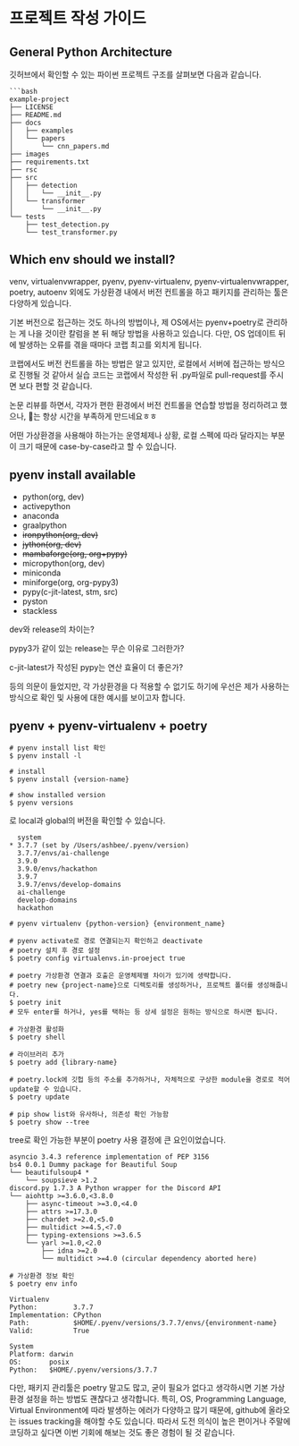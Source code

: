 # 프로젝트 작성 가이드

## General Python Architecture

깃허브에서 확인할 수 있는 파이썬 프로젝트 구조를 살펴보면 다음과 같습니다.

```
```bash
example-project
├── LICENSE
├── README.md
├── docs
│   ├── examples
│   └── papers
│       └── cnn_papers.md
├── images
├── requirements.txt
├── rsc
├── src
│   ├── detection
│   │   └── __init__.py
│   └── transformer
│       └── __init__.py
└── tests
    ├── test_detection.py
    └── test_transformer.py
```

## Which env should we install?

venv, virtualenvwrapper, pyenv, pyenv-virtualenv, pyenv-virtualenvwrapper, poetry, autoenv 외에도 가상환경 내에서 버전 컨트롤을 하고 패키지를 관리하는 툴은 다양하게 있습니다.

기본 버전으로 접근하는 것도 하나의 방법이나, 제 OS에서는 pyenv+poetry로 관리하는 게 나을 것이란 칼럼을 본 뒤 해당 방법을 사용하고 있습니다. 다만, OS 업데이트 뒤에 발생하는 오류를 겪을 때마다 코랩 최고를 외치게 됩니다.

코랩에서도 버전 컨트롤을 하는 방법은 알고 있지만, 로컬에서 서버에 접근하는 방식으로 진행될 것 같아서 실습 코드는 코랩에서 작성한 뒤 .py파일로 pull-request를 주시면 보다 편할 것 같습니다.

논문 리뷰를 하면서, 각자가 편한 환경에서 버전 컨트롤을 연습할 방법을 정리하려고 했으나, 🐛는 항상 시간을 부족하게 만드네요ㅎㅎ

어떤 가상환경을 사용해야 하는가는 운영체제나 상황, 로컬 스펙에 따라 달라지는 부분이 크기 때문에 case-by-case라고 할 수 있습니다.

## pyenv install available

* python(org, dev)
* activepython
* anaconda
* graalpython
* ~~ironpython(org, dev)~~
* ~~jython(org, dev)~~
* ~~mambaforge(org, org+pypy)~~
* micropython(org, dev)
* miniconda
* miniforge(org, org-pypy3)
* pypy(c-jit-latest, stm, src)
* pyston
* stackless

dev와 release의 차이는?

pypy3가 같이 있는 release는 무슨 이유로 그러한가?

c-jit-latest가 작성된 pypy는 연산 효율이 더 좋은가?

등의 의문이 들었지만, 각 가상환경을 다 적용할 수 없기도 하기에 우선은 제가 사용하는 방식으로 확인 및 사용에 대한 예시를 보이고자 합니다.

## pyenv + pyenv-virtualenv + poetry

```
# pyenv install list 확인
$ pyenv install -l

# install
$ pyenv install {version-name}

# show installed version
$ pyenv versions

```

로 local과 global의 버전을 확인할 수 있습니다.

```
  system
* 3.7.7 (set by /Users/ashbee/.pyenv/version)
  3.7.7/envs/ai-challenge
  3.9.0
  3.9.0/envs/hackathon
  3.9.7
  3.9.7/envs/develop-domains
  ai-challenge
  develop-domains
  hackathon
```


```
# pyenv virtualenv {python-version} {environment_name}

# pyenv activate로 경로 연결되는지 확인하고 deactivate
# poetry 설치 후 경로 설정
$ poetry config virtualenvs.in-proeject true

# poetry 가상환경 연결과 호출은 운영체제별 차이가 있기에 생략합니다.
# poetry new {project-name}으로 디렉토리를 생성하거나, 프로젝트 폴더를 생성해줍니다.
$ poetry init
# 모두 enter를 하거나, yes를 택하는 등 상세 설정은 원하는 방식으로 하시면 됩니다.
```



```
# 가상환경 활성화
$ poetry shell

# 라이브러리 추가
$ poetry add {library-name}

# poetry.lock에 깃헙 등의 주소를 추가하거나, 자체적으로 구상한 module을 경로로 적어 update할 수 있습니다.
$ poetry update

# pip show list와 유사하나, 의존성 확인 가능함
$ poetry show --tree
```

tree로 확인 가능한 부분이 poetry 사용 결정에 큰 요인이었습니다.

```
asyncio 3.4.3 reference implementation of PEP 3156
bs4 0.0.1 Dummy package for Beautiful Soup
└── beautifulsoup4 *
    └── soupsieve >1.2 
discord.py 1.7.3 A Python wrapper for the Discord API
└── aiohttp >=3.6.0,<3.8.0
    ├── async-timeout >=3.0,<4.0 
    ├── attrs >=17.3.0 
    ├── chardet >=2.0,<5.0 
    ├── multidict >=4.5,<7.0 
    ├── typing-extensions >=3.6.5 
    └── yarl >=1.0,<2.0 
        ├── idna >=2.0 
        └── multidict >=4.0 (circular dependency aborted here)
```


```
# 가상환경 정보 확인
$ poetry env info
```

```$
Virtualenv
Python:         3.7.7
Implementation: CPython
Path:           $HOME/.pyenv/versions/3.7.7/envs/{environment-name}
Valid:          True

System
Platform: darwin
OS:       posix
Python:   $HOME/.pyenv/versions/3.7.7
```



다만, 패키지 관리툴은 poetry 말고도 많고, 굳이 필요가 없다고 생각하시면 기본 가상환경 설정을 하는 방법도 괜찮다고 생각합니다. 특히, OS, Programming Language, Virtual Environment에 따라 발생하는 에러가 다양하고 많기 때문에, github에 올라오는 issues tracking을 해야할 수도 있습니다. 따라서 도전 의식이 높은 편이거나 주말에 코딩하고 싶다면 이번 기회에 해보는 것도 좋은 경험이 될 것 같습니다.

